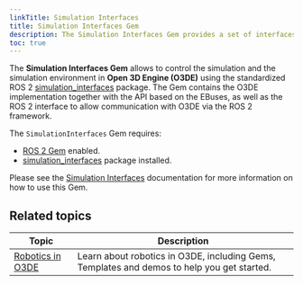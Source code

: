 ```yaml
---
linkTitle: Simulation Interfaces
title: Simulation Interfaces Gem
description: The Simulation Interfaces Gem provides a set of interfaces for simulating robots in Open 3D Engine (O3DE).
toc: true
---
```


<!-- # O3DE Simulation Interfaces Gem -->

The **Simulation Interfaces Gem** allows to control the simulation and the simulation environment in **Open 3D Engine (O3DE)** using the standardized ROS 2 [simulation_interfaces](https://github.com/ros-simulation/simulation_interfaces) package.  The Gem contains the O3DE implementation together with the API based on the EBuses, as well as the ROS 2 interface to allow communication with O3DE via the ROS 2 framework.

The `SimulationInterfaces` Gem requires:
- [ROS 2 Gem](/docs/user-guide/gems/reference/robotics/ros2.md) enabled.
- [simulation_interfaces](https://github.com/ros-simulation/simulation_interfaces) package installed.

Please see the [Simulation Interfaces](/docs/user-guide/interactivity/robotics/simulation-interfaces.md) documentation for more information on how to use this Gem.

## Related topics

| Topic                                                       | Description                                                                                |
| ----------------------------------------------------------- | ------------------------------------------------------------------------------------------ |
| [Robotics in O3DE](/docs/user-guide/interactivity/robotics) | Learn about robotics in O3DE, including Gems, Templates and demos to help you get started. |
